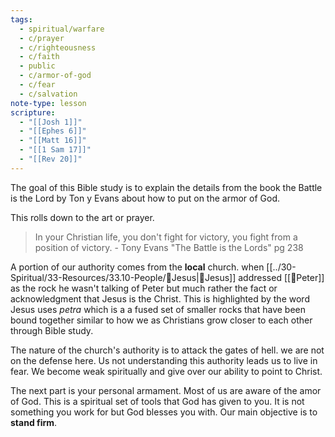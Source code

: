 ```yaml
---
tags:
  - spiritual/warfare
  - c/prayer
  - c/righteousness
  - c/faith
  - public
  - c/armor-of-god
  - c/fear
  - c/salvation
note-type: lesson
scripture:
  - "[[Josh 1]]"
  - "[[Ephes 6]]"
  - "[[Matt 16]]"
  - "[[1 Sam 17]]"
  - "[[Rev 20]]"
---
```

The goal of this Bible study is to explain the details from the book the Battle is the Lord by Ton y Evans about how to put on the armor of God.

This rolls down to the art or prayer.

> In your Christian life, you don't fight for victory, you fight from a position of victory.
\- Tony Evans "The Battle is the Lords" pg 238

A portion of our authority comes from the **local** church. when [[../30-Spiritual/33-Resources/33.10-People/👼Jesus|👼Jesus]] addressed [[🧑Peter]] as the rock he wasn't talking of Peter but much rather the fact or acknowledgment that Jesus is the Christ. This is highlighted by the word Jesus uses *petra* which is a a fused set of smaller rocks that have been bound together similar to how we as Christians grow closer to each other through Bible study.

The nature of the church's authority is to attack the gates of hell. we are not on the defense here. Us not understanding this authority leads us to live in fear. We become weak spiritually and give over our ability to point to Christ.

The next part is your personal armament. Most of us are aware of the amor of God. This is a spiritual set of tools that God has given to you. It is not something you work for but God blesses you with. Our main objective is to **stand firm**.